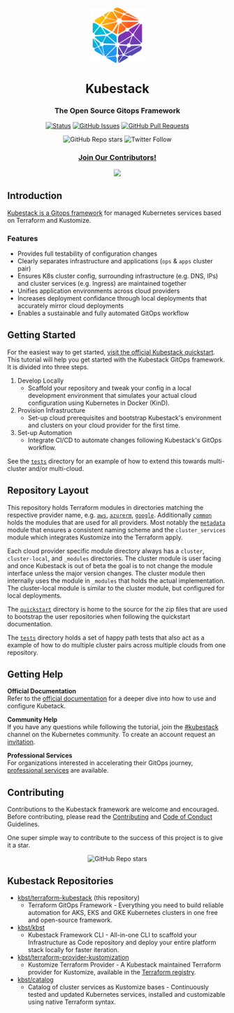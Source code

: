 <p align="center">
 <img src="./assets/favicon.png" alt="Kubestack, The Open Source Gitops Framework" width="25%" height="25%" />
</p>

<h1 align="center">Kubestack</h1>
<h3 align="center">The Open Source Gitops Framework</h3>

<div align="center">

[![Status](https://img.shields.io/badge/status-active-success.svg)]()
[![GitHub Issues](https://img.shields.io/github/issues/kbst/terraform-kubestack.svg)](https://github.com/kbst/terraform-kubestack/issues)
[![GitHub Pull Requests](https://img.shields.io/github/issues-pr/kbst/terraform-kubestack.svg)](https://github.com/kbst/terraform-kubestack/pulls)

</div>

<div align="center">

![GitHub Repo stars](https://img.shields.io/github/stars/kbst/terraform-kubestack?style=social)
![Twitter Follow](https://img.shields.io/twitter/follow/kubestack?style=social)

</div>


<h3 align="center"><a href="#Contributing">Join Our Contributors!</a></h3>

<div align="center">

<a href="https://github.com/kbst/terraform-kubestack/graphs/contributors">
  <img src="https://contrib.rocks/image?repo=kbst/terraform-kubestack&max=36" />
</a>

</div>

## Introduction

[Kubestack is a Gitops framework](https://www.kubestack.com) for managed Kubernetes services based on Terraform and Kustomize.

### Features
* Provides full testability of configuration changes
* Clearly separates infrastructure and applications (`ops` & `apps` cluster pair)
* Ensures K8s cluster config, surrounding infrastructure (e.g. DNS, IPs) and cluster services (e.g. Ingress) are maintained together
* Unifies application environments across cloud providers
* Increases deployment confidance through local deployments that accurately mirror cloud deployments
* Enables a sustainable and fully automated GitOps workflow


## Getting Started

For the easiest way to get started, [visit the official Kubestack quickstart](https://www.kubestack.com/infrastructure/documentation/quickstart). This tutorial will help you get started with the Kubestack GitOps framework. It is divided into three steps.

1. Develop Locally
    * Scaffold your repository and tweak your config in a local development environment that simulates your actual cloud configuration using Kubernetes in Docker (KinD).
3. Provision Infrastructure
    * Set-up cloud prerequisites and bootstrap Kubestack's environment and clusters on your cloud provider for the first time.
4. Set-up Automation
    * Integrate CI/CD to automate changes following Kubestack's GitOps workflow.

See the [`tests`](./tests) directory for an example of how to extend this towards multi-cluster and/or multi-cloud.


## Repository Layout

This repository holds Terraform modules in directories matching the respective provider name, e.g. [`aws`](./aws), [`azurerm`](./azurerm), [`google`](./google). Additionally [`common`](./common) holds the modules that are used for all providers. Most notably the [`metadata`](./common/metadata) module that ensures a consistent naming scheme and the `cluster_services` module which integrates Kustomize into the Terraform apply.

Each cloud provider specific module directory always has a `cluster`, `cluster-local`, and `_modules` directories. The cluster module is user facing and once Kubestack is out of beta the goal is to not change the module interface unless the major version changes. The cluster module then internally uses the module in `_modules` that holds the actual implementation. The cluster-local module is similar to the cluster module, but configured for local deployments.

The [`quickstart`](./quickstart) directory is home to the source for the zip files that are used to bootstrap the user repositories when following the quickstart documentation.

The [`tests`](./tests) directory holds a set of happy path tests that also act as a example of how to do multiple cluster pairs across multiple clouds from one repository.


## Getting Help

**Official Documentation**  
Refer to the [official documentation](https://www.kubestack.com/framework/documentation) for a deeper dive into how to use and configure Kubetack.

**Community Help**  
If you have any questions while following the tutorial, join the [#kubestack](https://app.slack.com/client/T09NY5SBT/CMBCT7XRQ) channel on the Kubernetes community. To create an account request an [invitation](https://slack.k8s.io/).

**Professional Services**  
For organizations interested in accelerating their GitOps journey, [professional services](https://www.kubestack.com/lp/professional-services) are available.


## Contributing
Contributions to the Kubestack framework are welcome and encouraged. Before contributing, please read the [Contributing](./CONTRIBUTING.md) and [Code of Conduct](./CODE_OF_CONDUCT.md) Guidelines.

One super simple way to contribute to the success of this project is to give it a star.  

<div align="center">

![GitHub Repo stars](https://img.shields.io/github/stars/kbst/terraform-kubestack?style=social)

</div>


## Kubestack Repositories
* [kbst/terraform-kubestack](https://github.com/kbst/terraform-kubestack) (this repository)  
    * Terraform GitOps Framework - Everything you need to build reliable automation for AKS, EKS and GKE Kubernetes clusters in one free and open-source framework.
* [kbst/kbst](https://github.com/kbst/kbst)  
    * Kubestack Framework CLI - All-in-one CLI to scaffold your Infrastructure as Code repository and deploy your entire platform stack locally for faster iteration.
* [kbst/terraform-provider-kustomization](https://github.com/kbst/terraform-provider-kustomization)  
    * Kustomize Terraform Provider - A Kubestack maintained Terraform provider for Kustomize, available in the [Terraform registry](https://registry.terraform.io/providers/kbst/kustomization/latest).
* [kbst/catalog](https://github.com/kbst/catalog)  
    * Catalog of cluster services as Kustomize bases - Continuously tested and updated Kubernetes services, installed and customizable using native Terraform syntax.

